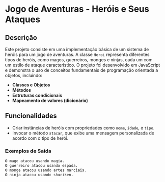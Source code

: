 # Jogo de Aventuras - Heróis e Seus Ataques

## Descrição

Este projeto consiste em uma implementação básica de um sistema de heróis para um jogo de aventuras. A classe `Heroi` representa diferentes tipos de heróis, como magos, guerreiros, monges e ninjas, cada um com um estilo de ataque característico. O projeto foi desenvolvido em JavaScript e demonstra o uso de conceitos fundamentais de programação orientada a objetos, incluindo:

- **Classes e Objetos**
- **Métodos**
- **Estruturas condicionais**
- **Mapeamento de valores (dicionário)**

## Funcionalidades

- Criar instâncias de heróis com propriedades como `nome`, `idade`, e `tipo`.
- Invocar o método `atacar`, que exibe uma mensagem personalizada de acordo com o tipo de herói.

### Exemplos de Saída

```bash
O mago atacou usando magia.
O guerreiro atacou usando espada.
O monge atacou usando artes marciais.
O ninja atacou usando shuriken.

